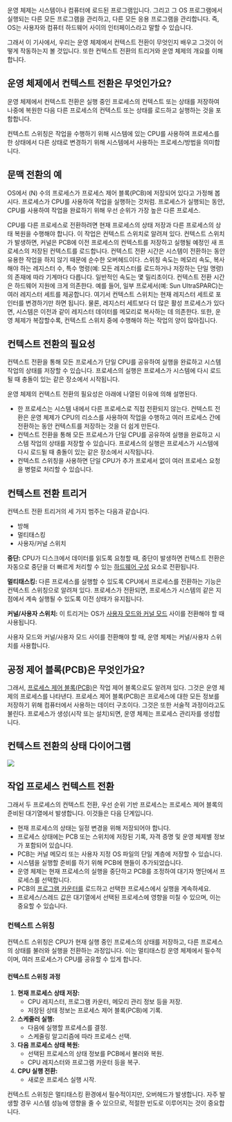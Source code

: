 운영 체제는 시스템이나 컴퓨터에 로드된 프로그램입니다. 그리고 그 OS 프로그램에서 실행되는 다른 모든 프로그램을 관리하고, 다른 모든 응용 프로그램을 관리합니다. 즉, OS는 사용자와 컴퓨터 하드웨어 사이의 인터페이스라고 말할 수 있습니다.

그래서 이 기사에서, 우리는 운영 체제에서 컨텍스트 전환이 무엇인지 배우고 그것이 어떻게 작동하는지 볼 것입니다. 또한 컨텍스트 전환의 트리거와 운영 체제의 개요를 이해합니다.

## 운영 체제에서 컨텍스트 전환은 무엇인가요?

운영 체제에서 컨텍스트 전환은 실행 중인 프로세스의 컨텍스트 또는 상태를 저장하여 나중에 복원한 다음 다른 프로세스의 컨텍스트 또는 상태를 로드하고 실행하는 것을 포함합니다.

컨텍스트 스위칭은 작업을 수행하기 위해 시스템에 있는 CPU를 사용하여 프로세스를 한 상태에서 다른 상태로 변경하기 위해 시스템에서 사용하는 프로세스/방법을 의미합니다.

## ****문맥 전환의 예****

OS에서 (N) 수의 프로세스가 프로세스 제어 블록(PCB)에 저장되어 있다고 가정해 봅시다. 프로세스가 CPU를 사용하여 작업을 실행하는 것처럼. 프로세스가 실행되는 동안, CPU를 사용하여 작업을 완료하기 위해 우선 순위가 가장 높은 다른 프로세스.

CPU를 다른 프로세스로 전환하려면 현재 프로세스의 상태 저장과 다른 프로세스의 상태 복원을 수행해야 합니다. 이 작업은 컨텍스트 스위치로 알려져 있다. 컨텍스트 스위치가 발생하면, 커널은 PCB에 이전 프로세스의 컨텍스트를 저장하고 실행될 예정인 새 프로세스의 저장된 컨텍스트를 로드합니다. 컨텍스트 전환 시간은 시스템이 전환하는 동안 유용한 작업을 하지 않기 때문에 순수한 오버헤드이다. 스위칭 속도는 메모리 속도, 복사해야 하는 레지스터 수, 특수 명령(예: 모든 레지스터를 로드하거나 저장하는 단일 명령)의 존재에 따라 기계마다 다릅니다. 일반적인 속도는 몇 밀리초이다. 컨텍스트 전환 시간은 하드웨어 지원에 크게 의존한다. 예를 들어, 일부 프로세서(예: Sun UltraSPARC)는 여러 레지스터 세트를 제공합니다. 여기서 컨텍스트 스위치는 현재 레지스터 세트로 포인터를 변경하기만 하면 됩니다. 물론, 레지스터 세트보다 더 많은 활성 프로세스가 있다면, 시스템은 이전과 같이 레지스터 데이터를 메모리로 복사하는 데 의존한다. 또한, 운영 체제가 복잡할수록, 컨텍스트 스위치 중에 수행해야 하는 작업의 양이 많아집니다.

## ****컨텍스트 전환의 필요성****

컨텍스트 전환을 통해 모든 프로세스가 단일 CPU를 공유하여 실행을 완료하고 시스템 작업의 상태를 저장할 수 있습니다. 프로세스의 실행은 프로세스가 시스템에 다시 로드될 때 충돌이 있는 같은 장소에서 시작됩니다.

운영 체제의 컨텍스트 전환의 필요성은 아래에 나열된 이유에 의해 설명된다.

- 한 프로세스는 시스템 내에서 다른 프로세스로 직접 전환되지 않는다. 컨텍스트 전환은 운영 체제가 CPU의 리소스를 사용하여 작업을 수행하고 여러 프로세스 간에 전환하는 동안 컨텍스트를 저장하는 것을 더 쉽게 만든다.
- 컨텍스트 전환을 통해 모든 프로세스가 단일 CPU를 공유하여 실행을 완료하고 시스템 작업의 상태를 저장할 수 있습니다. 프로세스의 실행은 프로세스가 시스템에 다시 로드될 때 충돌이 있는 같은 장소에서 시작됩니다.
- 컨텍스트 스위칭을 사용하면 단일 CPU가 추가 프로세서 없이 여러 프로세스 요청을 병렬로 처리할 수 있습니다.

## 컨텍스트 전환 트리거

컨텍스트 전환 트리거의 세 가지 범주는 다음과 같습니다.

- 방해
- 멀티태스킹
- 사용자/커널 스위치

****중단:**** CPU가 디스크에서 데이터를 읽도록 요청할 때, 중단이 발생하면 컨텍스트 전환은 자동으로 중단을 더 빠르게 처리할 수 있는 [하드웨어 구성](https://www.geeksforgeeks.org/computer-hardware/) 요소로 전환됩니다.

****멀티태스킹:**** 다른 프로세스를 실행할 수 있도록 CPU에서 프로세스를 전환하는 기능은 컨텍스트 스위칭으로 알려져 있다. 프로세스가 전환되면, 프로세스가 시스템의 같은 지점에서 계속 실행될 수 있도록 이전 상태가 유지됩니다.

****커널/사용자 스위치:**** 이 트리거는 OS가 [사용자 모드와 커널 모드](https://www.geeksforgeeks.org/difference-between-user-mode-and-kernel-mode/) 사이를 전환해야 할 때 사용됩니다.

사용자 모드와 커널/사용자 모드 사이를 전환해야 할 때, 운영 체제는 커널/사용자 스위치를 사용합니다.

## ****공정 제어 블록(PCB)은 무엇인가요?****

그래서, [프로세스 제어 블록(PCB)](https://www.geeksforgeeks.org/process-table-and-process-control-block-pcb/)은 작업 제어 블록으로도 알려져 있다. 그것은 운영 체제의 프로세스를 나타낸다. 프로세스 제어 블록(PCB)은 프로세스에 대한 모든 정보를 저장하기 위해 컴퓨터에서 사용하는 데이터 구조이다. 그것은 또한 서술적 과정이라고도 불린다. 프로세스가 생성(시작 또는 설치)되면, 운영 체제는 프로세스 관리자를 생성합니다.

## 컨텍스트 전환의 상태 다이어그램

![](Pasted%20image%2020240603204810.png)
## 작업 프로세스 컨텍스트 전환

그래서 두 프로세스의 컨텍스트 전환, 우선 순위 기반 프로세스는 프로세스 제어 블록의 준비된 대기열에서 발생합니다. 이것들은 다음 단계입니다.

- 현재 프로세스의 상태는 일정 변경을 위해 저장되어야 합니다.
- 프로세스 상태에는 PCB 또는 스위치에 저장된 기록, 자격 증명 및 운영 체제별 정보가 포함되어 있습니다.
- PCB는 커널 메모리 또는 사용자 지정 OS 파일의 단일 계층에 저장할 수 있습니다.
- 시스템을 실행할 준비를 하기 위해 PCB에 핸들이 추가되었습니다.
- 운영 체제는 현재 프로세스의 실행을 중단하고 PCB를 조정하여 대기자 명단에서 프로세스를 선택합니다.
- PCB의 [프로그램 카운터를](https://www.geeksforgeeks.org/what-is-program-counter/) 로드하고 선택한 프로세스에서 실행을 계속하세요.
- 프로세스/스레드 값은 대기열에서 선택된 프로세스에 영향을 미칠 수 있으며, 이는 중요할 수 있습니다.
### 컨텍스트 스위칭

컨텍스트 스위칭은 CPU가 현재 실행 중인 프로세스의 상태를 저장하고, 다른 프로세스의 상태를 불러와 실행을 전환하는 과정입니다. 이는 멀티태스킹 운영 체제에서 필수적이며, 여러 프로세스가 CPU를 공유할 수 있게 합니다.

#### 컨텍스트 스위칭 과정

1. **현재 프로세스 상태 저장:**
    - CPU 레지스터, 프로그램 카운터, 메모리 관리 정보 등을 저장.
    - 저장된 상태 정보는 프로세스 제어 블록(PCB)에 기록.
2. **스케줄러 실행:**
    - 다음에 실행할 프로세스를 결정.
    - 스케줄링 알고리즘에 따라 프로세스 선택.
3. **다음 프로세스 상태 복원:**
    - 선택된 프로세스의 상태 정보를 PCB에서 불러와 복원.
    - CPU 레지스터와 프로그램 카운터 등을 복구.
4. **CPU 실행 전환:**
    - 새로운 프로세스 실행 시작.

컨텍스트 스위칭은 멀티태스킹 환경에서 필수적이지만, 오버헤드가 발생합니다. 자주 발생할 경우 시스템 성능에 영향을 줄 수 있으므로, 적절한 빈도로 이루어지는 것이 중요합니다.